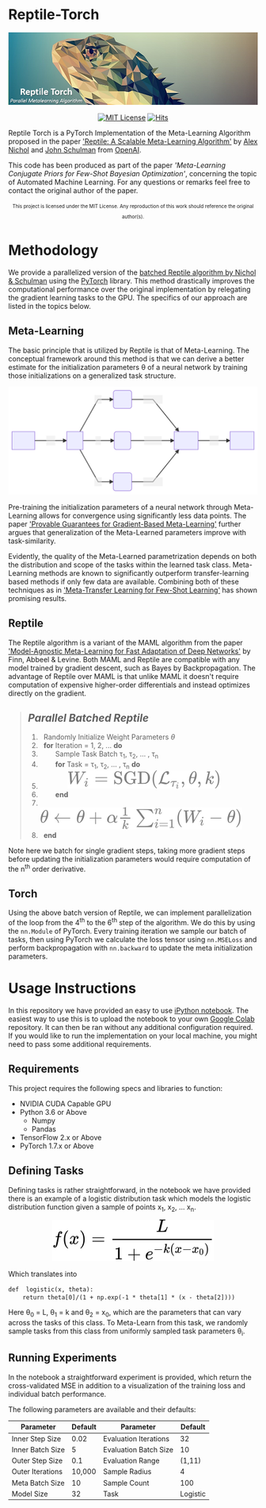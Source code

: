 # Reptile-Torch
 
![reptile-banner](./img/banner.png)
 
<div align="center">
	

[![MIT License](https://img.shields.io/badge/license-MIT-green.svg?style=flat-square)](https://github.com/dualslash/reptile-torch/blob/main/LICENSE)
[![Hits](https://hits.seeyoufarm.com/api/count/incr/badge.svg?url=https%3A%2F%2Fgithub.com%2Fdualslash%2Freptile-torch&count_bg=%2397CA00&title_bg=%23555555&icon=&icon_color=%23E7E7E7&title=hits&edge_flat=true)](https://hits.seeyoufarm.com)

</div>

Reptile Torch is a PyTorch Implementation of the Meta-Learning Algorithm proposed in the paper ['Reptile: A Scalable Meta-Learning Algorithm'](https://openai.com/blog/reptile/) by [Alex Nichol](https://openai.com/blog/authors/alex/) and [John Schulman](https://openai.com/blog/authors/john/) from [OpenAI](https://openai.com/).

This code has been produced as part of the paper *'Meta-Learning Conjugate Priors for Few-Shot Bayesian Optimization'*, concerning the topic of Automated Machine Learning. For any questions or remarks feel free to contact the original author of the paper.

<p align="center">
<sub><sup>This project is licensed under the MIT License. Any reproduction of this work should reference the original author(s).</sup></sub>
</p>


# Methodology

We provide a parallelized version of the [batched Reptile algorithm by Nichol & Schulman](https://arxiv.org/abs/1803.02999) using the [PyTorch](https://pytorch.org/) library. This method drastically improves the computational performance over the original implementation by relegating  the gradient learning tasks to the GPU. The specifics of our approach are listed in the topics below.

## Meta-Learning

The basic principle that is utilized by Reptile is that of Meta-Learning. The conceptual framework around this method is that we can derive a better estimate for the initialization parameters θ of a neural network by training those initializations on a generalized task structure.

<p align="center">
<img src="./img/diagram.svg">
</p>

Pre-training the initialization parameters of a neural network through Meta-Learning allows for convergence using significantly less data points. The paper ['Provable Guarantees for Gradient-Based Meta-Learning'](Provable%20Guarantees%20for%20Gradient-Based%20Meta-Learning) further argues that generalization of the Meta-Learned parameters improve with task-similarity. 

Evidently, the quality of the Meta-Learned parametrization depends on both the distribution and scope of the tasks within the learned task class. Meta-Learning methods are known to significantly outperform transfer-learning based methods if only few data are available. Combining both of these techniques as in ['Meta-Transfer Learning for Few-Shot Learning'](https://ieeexplore.ieee.org/document/8954051) has shown promising results.



## Reptile

The Reptile algorithm is a variant of the MAML algorithm from the paper ['Model-Agnostic Meta-Learning for Fast Adaptation of Deep Networks'](https://arxiv.org/abs/1703.03400) by Finn, Abbeel & Levine. Both MAML and Reptile are compatible with any model trained by gradient descent, such as Bayes by Backpropagation. The advantage of Reptile over MAML is that unlike MAML it doesn't require computation of expensive higher-order differentials and instead optimizes directly on the gradient.

> ## *Parallel Batched Reptile* 
> 1. &nbsp; Randomly Initialize Weight Parameters $\theta$
> 2. &nbsp; **for** Iteration = 1, 2, ... **do**
> 3. &nbsp; &nbsp; &nbsp; &nbsp; Sample Task Batch τ<sub>1</sub>, τ<sub>2</sub>, ... , τ<sub>n</sub>
> 4. &nbsp; &nbsp; &nbsp; &nbsp; **for** Task = τ<sub>1</sub>, τ<sub>2</sub>, ... , τ<sub>n</sub> **do**
> 5. &nbsp; &nbsp; &nbsp; &nbsp; &nbsp; &nbsp; &nbsp; <img src="./img/batchgradient.svg">
> 6. &nbsp; &nbsp; &nbsp; &nbsp; **end**
> 7. &nbsp; &nbsp; &nbsp; &nbsp; <img src="./img/metaupdate.svg">
> 8. &nbsp; **end**

Note here we batch for single gradient steps, taking more gradient steps before updating the initialization parameters would require computation of the n<sup>th</sup> order derivative.

## Torch

Using the above batch version of Reptile, we can implement parallelization of the loop from the 4<sup>th</sup> to the 6<sup>th</sup> step of the algorithm. We do this by using the `nn.Module` of PyTorch. Every training iteration we sample our batch of tasks, then using PyTorch we calculate the loss tensor using `nn.MSELoss` and perform backpropagation with `nn.backward` to update the meta initialization parameters. 


[//]: # (Results - Tensorboard)

# Usage Instructions

In this repository we have provided an easy to use [iPython notebook](https://github.com/dualslash/reptile-torch/blob/main/ReptileTorch.ipynb). The easiest way to use this is to upload the notebook to your own [Google Colab](https://colab.research.google.com/) repository. It can then be ran without any additional configuration required. If you would like to run the implementation on your local machine, you might need to pass some additional requirements.

## Requirements

This project requires the following specs and libraries to function:
* NVIDIA CUDA Capable GPU
* Python 3.6 or Above
	* Numpy
	* Pandas
* TensorFlow 2.x or Above
* PyTorch 1.7.x or Above

## Defining Tasks

Defining tasks is rather straightforward, in the notebook we have provided there is an example of a logistic distribution task which models the logistic distribution function given a sample of points x<sub>1</sub>, x<sub>2</sub>, ... x<sub>n</sub>.


<p align="center">
<img src="./img/logistic.svg">
</p>

Which translates into

    def  logistic(x, theta):
	    return theta[0]/(1 + np.exp(-1 * theta[1] * (x - theta[2])))
	    
Here θ<sub>0</sub> = L, θ<sub>1</sub> = k and θ<sub>2</sub> = x<sub>0</sub>, which are the parameters that can vary across the tasks of this class. To Meta-Learn from this task, we randomly sample tasks from this class from uniformly sampled task parameters θ<sub>i</sub>. 

## Running Experiments

In the notebook a straightforward experiment is provided, which return the cross-validated MSE in addition to a visualization of the training loss and individual batch performance. 

The following parameters are  available and their defaults:

|Parameter         | Default     | Parameter | Default          |
|------------------|-------------| --------------------- | ---- |
| Inner Step Size  | 0.02        | Evaluation Iterations | 32   |
| Inner Batch Size | 5           | Evaluation Batch Size | 10   |
| Outer Step Size  | 0.1         | Evaluation Range      |(1,11)|
| Outer Iterations | 10,000      | Sample Radius         | 4    |
| Meta Batch Size  | 10          | Sample Count          | 100  |
| Model Size       | 32          | Task            |   Logistic |


